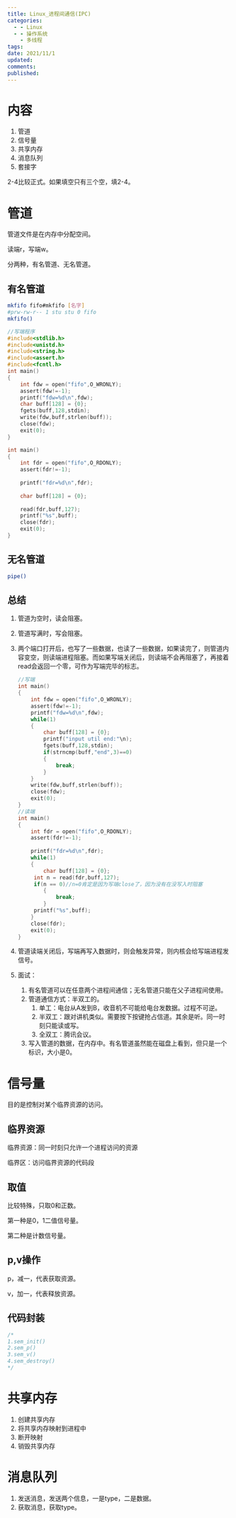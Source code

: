 ```yaml
---
title: Linux_进程间通信(IPC)
categories:
  - - Linux
  - - 操作系统
    - 多线程
tags: 
date: 2021/11/1
updated: 
comments: 
published:
---
```


# 内容

1. 管道
2. 信号量
3. 共享内存
4. 消息队列
5. 套接字

2-4比较正式。如果填空只有三个空，填2-4。

# 管道

管道文件是在内存中分配空间。

读端r，写端w。

分两种，有名管道、无名管道。

## 有名管道

```bash
mkfifo fifo#mkfifo [名字]
#prw-rw-r-- 1 stu stu 0 fifo
mkfifo()
```

```c
//写端程序
#include<stdlib.h>
#include<unistd.h>
#include<string.h>
#include<assert.h>
#include<fcntl.h>
int main()
{   
    int fdw = open("fifo",O_WRONLY);
    assert(fdw!=-1);
    printf("fdw=%d\n",fdw);
    char buff[128] = {0};
    fgets(buff,128,stdin);
    write(fdw,buff,strlen(buff));
    close(fdw);
    exit(0);
}
```



```c
int main()
{
    int fdr = open("fifo",O_RDONLY);
    assert(fdr!=-1);
    
    printf("fdr=%d\n",fdr);
    
    char buff[128] = {0};
    
    read(fdr,buff,127);
    printf("%s",buff);
    close(fdr);
    exit(0);
}
```



## 无名管道

```bash
pipe()
```



## 总结

1. 管道为空时，读会阻塞。

2. 管道写满时，写会阻塞。

3. 两个端口打开后，也写了一些数据，也读了一些数据，如果读完了，则管道内容变空，则读端进程阻塞。而如果写端关闭后，则读端不会再阻塞了，再接着read会返回一个零，可作为写端完毕的标志。

   ```c
   //写端
   int main()
   {   
       int fdw = open("fifo",O_WRONLY);
       assert(fdw!=-1);
       printf("fdw=%d\n",fdw);
       while(1)
       {
           char buff[128] = {0};
           printf("input util end:"\n);
           fgets(buff,128,stdin);
           if(strncmp(buff,"end",3)==0)
           {
               break;
           }
       }
       write(fdw,buff,strlen(buff));
       close(fdw);
       exit(0);
   }
   //读端
   int main()
   {
       int fdr = open("fifo",O_RDONLY);
       assert(fdr!=-1);
       
       printf("fdr=%d\n",fdr);
       while(1)
       {
           char buff[128] = {0};
       	int n = read(fdr,buff,127);
       	if(n == 0)//n=0肯定是因为写端close了，因为没有在没写入时阻塞
           {
               break;
           }
       	printf("%s",buff);
       }
       close(fdr);
       exit(0);
   }
   ```

4. 管道读端关闭后，写端再写入数据时，则会触发异常，则内核会给写端进程发信号。

5. 面试：

   1. 有名管道可以在任意两个进程间通信；无名管道只能在父子进程间使用。
   2. 管道通信方式：半双工的。
      1. 单工：电台从A发到B，收音机不可能给电台发数据。过程不可逆。
      2. 半双工：跟对讲机类似。需要按下按键抢占信道。其余是听。同一时刻只能读或写。
      3. 全双工：腾讯会议。
   3. 写入管道的数据，在内存中。有名管道虽然能在磁盘上看到，但只是一个标识，大小是0。

# 信号量

目的是控制对某个临界资源的访问。

## 临界资源

临界资源：同一时刻只允许一个进程访问的资源

临界区：访问临界资源的代码段

## 取值

比较特殊，只取0和正数。

第一种是0，1二值信号量。

第二种是计数信号量。

## p,v操作

p，减一，代表获取资源。

v，加一，代表释放资源。

## 代码封装

```c
/*
1.sem_init()
2.sem_p()
3.sem_v()
4.sem_destroy()
*/
```

# 共享内存

1. 创建共享内存
2. 将共享内存映射到进程中
3. 断开映射
4. 销毁共享内存

# 消息队列

1. 发送消息，发送两个信息，一是type，二是数据。
2. 获取消息，获取type。

